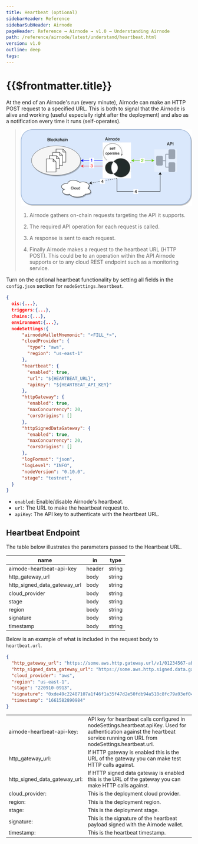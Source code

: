 ```yaml
---
title: Heartbeat (optional)
sidebarHeader: Reference
sidebarSubHeader: Airnode
pageHeader: Reference → Airnode → v1.0 → Understanding Airnode
path: /reference/airnode/latest/understand/heartbeat.html
version: v1.0
outline: deep
tags:
---
```


<VersionWarning/>

<PageHeader/>

# {{$frontmatter.title}}

At the end of an Airnode's run (every minute), Airnode can make an HTTP POST
request to a specified URL. This is both to signal that the Airnode is alive and
working (useful especially right after the deployment) and also as a
notification every time it runs (self-operates).

> <img src="../assets/images/heartbeat.png" width="650ps"/>
>
> 1.  <p>Airnode gathers on-chain requests targeting the API it supports.</p>
> 2.  <p>The required API operation for each request is called.</p>
> 3.  <p>A response is sent to each request.</p>
> 4.  <p>Finally Airnode makes a request to the heartbeat URL (HTTP POST). This could be to an operation within the API Airnode supports or to any cloud REST endpoint such as a monitoring service.</p>

Turn on the optional heartbeat functionality by setting all fields in the
`config.json` section for `nodeSettings.heartbeat`.

```json
{
  ois:{...},
  triggers:{...},
  chains:{...},
  environment:{...},
  nodeSettings:{
      "airnodeWalletMnemonic": "<FILL_*>",
      "cloudProvider": {
        "type": "aws",
        "region": "us-east-1"
      },
      "heartbeat": {
        "enabled": true,
        "url": "${HEARTBEAT_URL}",
        "apiKey": "${HEARTBEAT_API_KEY}"
      },
      "httpGateway": {
        "enabled": true,
        "maxConcurrency": 20,
        "corsOrigins": []
      },
      "httpSignedDataGateway": {
        "enabled": true,
        "maxConcurrency": 20,
        "corsOrigins": []
      },
      "logFormat": "json",
      "logLevel": "INFO",
      "nodeVersion": "0.10.0",
      "stage": "testnet",
  }
}
```

- `enabled`: Enable/disable Airnode's heartbeat.
- `url`: The URL to make the heartbeat request to.
- `apiKey`: The API key to authenticate with the heartbeat URL.

## Heartbeat Endpoint

The table below illustrates the parameters passed to the Heartbeat URL.

| name                         | in     | type   |
| ---------------------------- | ------ | ------ |
| airnode-heartbeat-api-key    | header | string |
| http_gateway_url             | body   | string |
| http_signed_data_gateway_url | body   | string |
| cloud_provider               | body   | string |
| stage                        | body   | string |
| region                       | body   | string |
| signature                    | body   | string |
| timestamp                    | body   | string |

Below is an example of what is included in the request body to `heartbeat.url`.

```json
{
  "http_gateway_url": "https://some.aws.http.gateway.url/v1/01234567-abcd-abcd-abcd-012345678abc",
  "http_signed_data_gateway_url": "https://some.aws.http.signed.data.gateway.url/v1/01234567-abcd-abcd-abcd-012345678abc",
  "cloud_provider": "aws",
  "region": "us-east-1",
  "stage": "220910-0913",
  "signature": "0xde49c22487107a1f46f1a35f47d2e50fdb94a518c8fc79a93ef046984ac2108a0f0b68269076b3de97d4447b04563527fd0d86fbe72f31eadb2dc4f6eea33c161c",
  "timestamp": "1661582890984"
}
```

<table>
  <tr>
    <td>airnode-heartbeat-api-key:</td><td>API key for heartbeat calls configured in nodeSettings.heartbeat.apiKey. Used for authentication against the heartbeat service running on URL from nodeSettings.heartbeat.url.</td>
  </tr>
  <tr>
    <td>http_gateway_url:</td><td>If HTTP gateway is enabled this is the URL of the gateway you can make test HTTP calls against.</td>
  </tr>
  <tr>
    <td>http_signed_data_gateway_url:</td><td>If HTTP signed data gateway is enabled this is the URL of the gateway you can make HTTP calls against.</td>
  </tr>
  <tr>
    <td>cloud_provider:</td><td>This is the deployment cloud provider.</td>
  </tr>
  <tr>
    <td>region:</td><td>This is the deployment region.</td>
  </tr>
  <tr>
    <td>stage:</td><td>This is the deployment stage.</td>
  </tr>
  <tr>
    <td>signature:</td><td>This is the signature of the heartbeat payload signed with the Airnode wallet.</td>
  </tr>
  <tr>
    <td>timestamp:</td><td>This is the heartbeat timestamp.</td>
  </tr>
</table>
